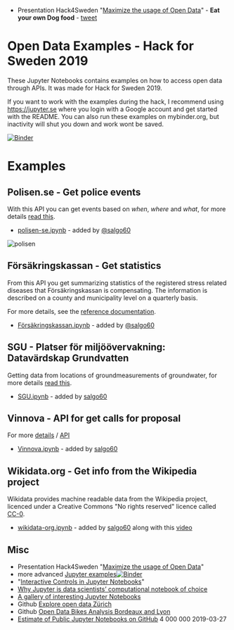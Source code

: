 
* Presentation Hack4Sweden "[Maximize the usage of Open Data](https://prezi.com/gxli-bpyese7/?utm_campaign=share&utm_medium=copy)" - **Eat your own Dog food** - [tweet](https://twitter.com/salgo60/status/1114848533906108416)

# Open Data Examples - Hack for Sweden 2019

These Jupyter Notebooks contains examples on how to access open data through APIs. It was made for Hack for Sweden 2019.

If you want to work with the examples during the hack, I recommend using https://jupyter.se where you login with a Google account and get started with the README. You can also run these examples on mybinder.org, but inactivity will shut you down and work wont be saved.

[![Binder](https://mybinder.org/badge_logo.svg)](https://mybinder.org/v2/gh/salgo60/open-data-examples/master?urlpath=%2Flab)

# Examples

## Polisen.se - Get police events
With this API you can get events based on _when_, _where_ and _what_, for more details [read this](https://polisen.se/om-polisen/om-webbplatsen/oppna-data/api-over-polisens-handelser/).

- [polisen-se.ipynb](polisen-se.ipynb) - added by [@salgo60](https://github.com/salgo60)

![polisen](https://github.com/salgo60/open-data-examples/raw/37d018ecd1d0324190c3b42dab8de10725060484/OutputPolice.png)

## Försäkringskassan - Get statistics
From this API you get summarizing statistics of the registered stress related diseases that Försäkringskassan is compensating. The information is described on a county and municipality level on a quarterly basis.

For more details, see the [reference documentation](https://oppnadata.se/datamangd/#esc_entry=4778&esc_context=547).
- [Försäkringskassan.ipynb](Försäkringskassan.ipynb) - added by [@salgo60](https://github.com/salgo60)

## SGU - Platser för miljöövervakning: Datavärdskap Grundvatten
Getting data from locations of groundmeasurements of groundwater, for more details [read this](https://www.sgu.se/grundvatten/miljoovervakning-av-grundvatten/datavardskap-for-grundvatten/).

- [SGU.ipynb](SGU.ipynb) - added by [salgo60](https://github.com/salgo60)

## Vinnova  - API for get calls for proposal
For more [details](https://www.vinnova.se/en/apply-for-funding/find-the-right-funding/) / [API](https://www.vinnova.se/om-oss/kontakta-oss/om-webbplatsen/oppen-data/)

- [Vinnova.ipynb](Vinnova.ipynb) - added by [salgo60](https://github.com/salgo60)

## Wikidata.org - Get info from the Wikipedia project
Wikidata provides machine readable data from the Wikipedia project, licenced under a Creative Commons "No rights reserved" licence called [CC-0](https://creativecommons.org/share-your-work/public-domain/cc0/).

- [wikidata-org.ipynb](wikidata-org.ipynb) - added by [salgo60](https://github.com/salgo60) along with this [video](https://youtu.be/HrfQioXjGZE)

## Misc
* Presentation Hack4Sweden "[Maximize the usage of Open Data](https://prezi.com/gxli-bpyese7/?utm_campaign=share&utm_medium=copy)"
* more advanced [Jupyter examples](https://github.com/minrk/ligo-binder/blob/master/index.ipynb)[![Binder](http://mybinder.org/badge.svg)](https://beta.mybinder.org/v2/gh/minrk/ligo-binder/master?filepath=index.ipynb)
* "[Interactive Controls in Jupyter Notebooks](https://towardsdatascience.com/interactive-controls-for-jupyter-notebooks-f5c94829aee6)"
* [Why Jupyter is data scientists’ computational notebook of choice](https://www.nature.com/articles/d41586-018-07196-1)
* [A gallery of interesting Jupyter Notebooks](https://github.com/jupyter/jupyter/wiki/A-gallery-of-interesting-Jupyter-Notebooks)
* Github [Explore open data Zürich](https://github.com/wildtreetech/explore-open-data)
* Github [Open Data Bikes Analysis Bordeaux and Lyon](https://github.com/Oslandia/open-data-bikes-analysis)
* [Estimate of Public Jupyter Notebooks on GitHub](https://nbviewer.jupyter.org/github/parente/nbestimate/blob/master/estimate.ipynb) 4 000 000 2019-03-27
